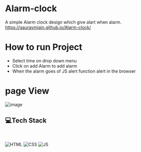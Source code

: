 # Alarm-clock
A simple Alarm clock design which give alart when alarm. 
https://gauravmjain.github.io/Alarm-clock/
# How to run Project
<ul>
  <li>Select time on drop down menu</li>
  <li>Click on add Alarm to add alarm </li>
  <li>When the alarm goes of JS alert function alert in the browser</li>
</ul>

# page View

![image](https://github.com/gauravmjain/Alarm-clock/assets/91288299/dcef3d10-fbc5-4084-8c18-c7404ea30b2a)

## 💻Tech Stack
<br>


![HTML](https://img.shields.io/badge/html5%20-%23E34F26.svg?&style=for-the-badge&logo=html5&logoColor=white)
![CSS](https://img.shields.io/badge/css3%20-%231572B6.svg?&style=for-the-badge&logo=css3&logoColor=white)
![JS](https://img.shields.io/badge/javascript%20-%23323330.svg?&style=for-the-badge&logo=javascript&logoColor=%23F7DF1E)

<br>
